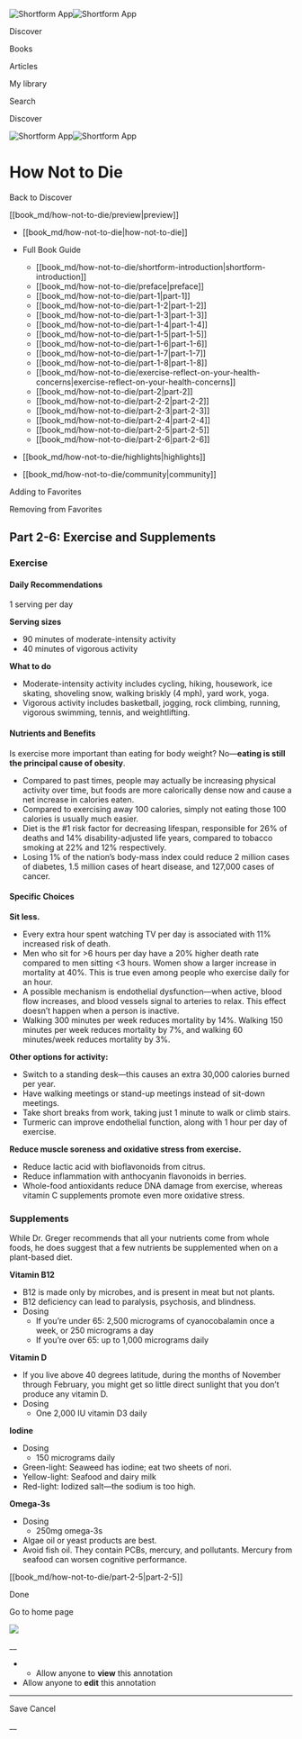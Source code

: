 ![Shortform App](/img/logo.36a2399e.svg)![Shortform App](/img/logo-dark.70c1b072.svg)

Discover

Books

Articles

My library

Search

Discover

![Shortform App](/img/logo.36a2399e.svg)![Shortform App](/img/logo-dark.70c1b072.svg)

# How Not to Die

Back to Discover

[[book_md/how-not-to-die/preview|preview]]

  * [[book_md/how-not-to-die|how-not-to-die]]
  * Full Book Guide

    * [[book_md/how-not-to-die/shortform-introduction|shortform-introduction]]
    * [[book_md/how-not-to-die/preface|preface]]
    * [[book_md/how-not-to-die/part-1|part-1]]
    * [[book_md/how-not-to-die/part-1-2|part-1-2]]
    * [[book_md/how-not-to-die/part-1-3|part-1-3]]
    * [[book_md/how-not-to-die/part-1-4|part-1-4]]
    * [[book_md/how-not-to-die/part-1-5|part-1-5]]
    * [[book_md/how-not-to-die/part-1-6|part-1-6]]
    * [[book_md/how-not-to-die/part-1-7|part-1-7]]
    * [[book_md/how-not-to-die/part-1-8|part-1-8]]
    * [[book_md/how-not-to-die/exercise-reflect-on-your-health-concerns|exercise-reflect-on-your-health-concerns]]
    * [[book_md/how-not-to-die/part-2|part-2]]
    * [[book_md/how-not-to-die/part-2-2|part-2-2]]
    * [[book_md/how-not-to-die/part-2-3|part-2-3]]
    * [[book_md/how-not-to-die/part-2-4|part-2-4]]
    * [[book_md/how-not-to-die/part-2-5|part-2-5]]
    * [[book_md/how-not-to-die/part-2-6|part-2-6]]
  * [[book_md/how-not-to-die/highlights|highlights]]
  * [[book_md/how-not-to-die/community|community]]



Adding to Favorites 

Removing from Favorites 

## Part 2-6: Exercise and Supplements

### Exercise

#### Daily Recommendations

1 serving per day

**Serving sizes**

  * 90 minutes of moderate-intensity activity
  * 40 minutes of vigorous activity



**What to do**

  * Moderate-intensity activity includes cycling, hiking, housework, ice skating, shoveling snow, walking briskly (4 mph), yard work, yoga.
  * Vigorous activity includes basketball, jogging, rock climbing, running, vigorous swimming, tennis, and weightlifting.



#### Nutrients and Benefits

Is exercise more important than eating for body weight? No—**eating is still the principal cause of obesity**.

  * Compared to past times, people may actually be increasing physical activity over time, but foods are more calorically dense now and cause a net increase in calories eaten.
  * Compared to exercising away 100 calories, simply not eating those 100 calories is usually much easier.
  * Diet is the #1 risk factor for decreasing lifespan, responsible for 26% of deaths and 14% disability-adjusted life years, compared to tobacco smoking at 22% and 12% respectively.
  * Losing 1% of the nation’s body-mass index could reduce 2 million cases of diabetes, 1.5 million cases of heart disease, and 127,000 cases of cancer.



#### Specific Choices

**Sit less.**

  * Every extra hour spent watching TV per day is associated with 11% increased risk of death.
  * Men who sit for >6 hours per day have a 20% higher death rate compared to men sitting <3 hours. Women show a larger increase in mortality at 40%. This is true even among people who exercise daily for an hour.
  * A possible mechanism is endothelial dysfunction—when active, blood flow increases, and blood vessels signal to arteries to relax. This effect doesn’t happen when a person is inactive.
  * Walking 300 minutes per week reduces mortality by 14%. Walking 150 minutes per week reduces mortality by 7%, and walking 60 minutes/week reduces mortality by 3%.



**Other options for activity:**

  * Switch to a standing desk—this causes an extra 30,000 calories burned per year.
  * Have walking meetings or stand-up meetings instead of sit-down meetings.
  * Take short breaks from work, taking just 1 minute to walk or climb stairs.
  * Turmeric can improve endothelial function, along with 1 hour per day of exercise.



**Reduce muscle soreness and oxidative stress from exercise.**

  * Reduce lactic acid with bioflavonoids from citrus.
  * Reduce inflammation with anthocyanin flavonoids in berries.
  * Whole-food antioxidants reduce DNA damage from exercise, whereas vitamin C supplements promote even more oxidative stress.



### Supplements

While Dr. Greger recommends that all your nutrients come from whole foods, he does suggest that a few nutrients be supplemented when on a plant-based diet.

**Vitamin B12**

  * B12 is made only by microbes, and is present in meat but not plants.
  * B12 deficiency can lead to paralysis, psychosis, and blindness.
  * Dosing
    * If you’re under 65: 2,500 micrograms of cyanocobalamin once a week, or 250 micrograms a day
    * If you’re over 65: up to 1,000 micrograms daily



**Vitamin D**

  * If you live above 40 degrees latitude, during the months of November through February, you might get so little direct sunlight that you don’t produce any vitamin D.
  * Dosing
    * One 2,000 IU vitamin D3 daily



**Iodine**

  * Dosing
    * 150 micrograms daily
  * Green-light: Seaweed has iodine; eat two sheets of nori.
  * Yellow-light: Seafood and dairy milk
  * Red-light: Iodized salt—the sodium is too high.



**Omega-3s**

  * Dosing
    * 250mg omega-3s
  * Algae oil or yeast products are best.
  * Avoid fish oil. They contain PCBs, mercury, and pollutants. Mercury from seafood can worsen cognitive performance.



[[book_md/how-not-to-die/part-2-5|part-2-5]]

Done

Go to home page 

![](https://bat.bing.com/action/0?ti=56018282&Ver=2&mid=0f1d870c-6167-46d3-aeb0-34847ddfc5e6&sid=49fff5b0636c11eeb9c611038afc8668&vid=4a005010636c11ee80c703d4c4a7acd5&vids=0&msclkid=N&pi=0&lg=en-US&sw=800&sh=600&sc=24&nwd=1&tl=Shortform%20%7C%20Book&p=https%3A%2F%2Fwww.shortform.com%2Fapp%2Fbook%2Fhow-not-to-die%2Fpart-2-6&r=&lt=454&evt=pageLoad&sv=1&rn=585975)

__

  *   * Allow anyone to **view** this annotation
  * Allow anyone to **edit** this annotation



* * *

Save Cancel

__




